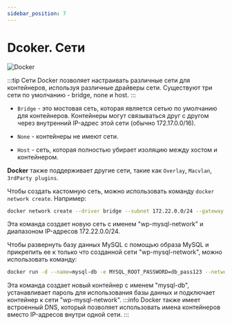 ```yaml
---
sidebar_position: 7
---
```


# Dcoker. Сети

![Docker](https://img.shields.io/badge/docker-%230db7ed.svg?style=for-the-badge&logo=docker&logoColor=white)

:::tip Сети
Docker позволяет настраивать различные сети для контейнеров, используя различные драйверы сети. Существуют три сети по умолчанию - bridge, none и host.
:::

- `Bridge` - это мостовая сеть, которая является сетью по умолчанию для контейнеров. Контейнеры могут связываться друг с другом через внутренний IP-адрес этой сети (обычно 172.17.0.0/16).

- `None` - контейнеры не имеют сети.

- `Host` - сеть, которая полностью убирает изоляцию между хостом и контейнером.

**Docker** также поддерживает другие сети, такие как `Overlay`, `Macvlan`, `3rdParty plugins`.

Чтобы создать кастомную сеть, можно использовать команду `docker network create`. Например:

```bash
docker network create --driver bridge --subnet 172.22.0.0/24 --gateway 172.22.0.1 wp-mysql-network
```
Эта команда создает новую сеть с именем "wp-mysql-network" и диапазоном IP-адресов 172.22.0.0/24.

Чтобы развернуть базу данных MySQL с помощью образа MySQL и прикрепить ее к только что созданной сети "wp-mysql-network", можно использовать команду:

```bash
docker run -d --name=mysql-db -e MYSQL_ROOT_PASSWORD=db_pass123 --network=wp-mysql-network mysql
```

Эта команда создает новый контейнер с именем "mysql-db", устанавливает пароль для использования базы данных и подключает контейнер к сети "wp-mysql-network".
:::info
Docker также имеет встроенный DNS, который позволяет использовать имена контейнеров вместо IP-адресов внутри одной сети.
:::